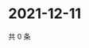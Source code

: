 # 2021-12-11

共 0 条

<!-- BEGIN WEIBO -->
<!-- 最后更新时间 Sat Dec 11 2021 05:07:47 GMT+0800 (China Standard Time) -->

<!-- END WEIBO -->
